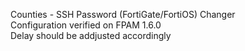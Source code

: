 Counties - SSH Password (FortiGate/FortiOS) Changer  
Configuration verified on FPAM 1.6.0  
Delay should be addjusted accordingly  